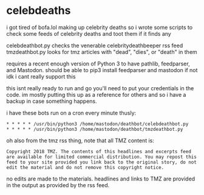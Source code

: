 # celebdeaths

i got tired of bofa.lol making up celebrity deaths so i wrote some scripts to check some feeds of celebrity deaths and toot them if it finds any

celebdeathbot.py checks the venerable celebritydeathbeeper rss feed
tmzdeathbot.py looks for tmz articles with "dead", "dies", or "death" in them

requires a recent enough version of Python 3 to have pathlib, feedparser, and Mastodon. should be able to pip3 install feedparser and mastodon if not idk i cant really support this

this isnt really ready to run and go you'll need to put your credentials in the code. im mostly putting this up as a reference for others and so i have a backup in case something happens. 

i have these bots run on a cron every minute thusly:

```cron
* * * * * /usr/bin/python3 /home/mastodon/deathbot/celebdeathbot.py
* * * * * /usr/bin/python3 /home/mastodon/deathbot/tmzdeathbot.py
```

oh also from the tmz rss thing, note that all TMZ content is:

```
Copyright 2018 TMZ. The contents of this headlines and excerpts feed are available for limited commercial distribution. You may repost this feed to your site provided you link back to the original story, do not edit the material and do not remove this copyright notice.
```

no edits are made to the materials. headlines and links to TMZ are provided in the output as provided by the rss feed.
